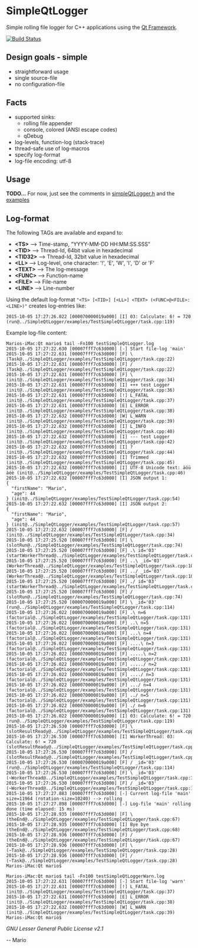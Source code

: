 # SimpleQtLogger

Simple rolling file logger for C++ applications using the [Qt Framework](http://doc.qt.io).

[![Build Status](https://travis-ci.org/Mokolea/SimpleQtLogger.svg)](https://travis-ci.org/Mokolea/SimpleQtLogger)

## Design goals - simple
 - straightforward usage
 - single source-file
 - no configuration-file

## Facts
 - supported sinks:
    - rolling file appender
    - console, colored (ANSI escape codes)
    - qDebug
 - log-levels, function-log (stack-trace)
 - thread-safe use of log-macros
 - specify log-format
 - log-file encoding: utf-8

## Usage
**TODO...**
For now, just see the comments in [simpleQtLogger.h](https://github.com/Mokolea/SimpleQtLogger/blob/master/simpleQtLogger.h) and the [examples](https://github.com/Mokolea/SimpleQtLogger/tree/master/examples)

## Log-format
The following TAGs are available and expand to:
 - **\<TS\>** --> Time-stamp, "YYYY-MM-DD HH:MM:SS.SSS"
 - **\<TID\>** --> Thread-Id, 64bit value in hexadecimal
 - **\<TID32\>** --> Thread-Id, 32bit value in hexadecimal
 - **\<LL\>** --> Log-level, one character: '!', 'E', 'W', 'I', 'D' or 'F'
 - **\<TEXT\>** --> The log-message
 - **\<FUNC\>** --> Function-name
 - **\<FILE\>** --> File-name
 - **\<LINE\>** --> Line-number

Using the default log-format `"<TS> [<TID>] [<LL>] <TEXT> (<FUNC>@<FILE>:<LINE>)"` creates log-entries like:
```
2015-10-05 17:27:26.022 [000070000019a000] [I] 03: Calculate: 6! = 720 (run@../SimpleQtLogger/examples/TestSimpleQtLogger/task.cpp:119)
```

Example log-file content:
```
Marios-iMac:Qt mario$ tail -Fn100 testSimpleQtLogger.log
2015-10-05 17:27:22.630 [00007fff7c63d000] [-] Start file-log 'main'
2015-10-05 17:27:22.631 [00007fff7c63d000] [F] \ (Task@../SimpleQtLogger/examples/TestSimpleQtLogger/task.cpp:22)
2015-10-05 17:27:22.631 [00007fff7c63d000] [F] / (Task@../SimpleQtLogger/examples/TestSimpleQtLogger/task.cpp:22)
2015-10-05 17:27:22.631 [00007fff7c63d000] [F] \ (init@../SimpleQtLogger/examples/TestSimpleQtLogger/task.cpp:34)
2015-10-05 17:27:22.631 [00007fff7c63d000] [I] +++ test Logger (init@../SimpleQtLogger/examples/TestSimpleQtLogger/task.cpp:36)
2015-10-05 17:27:22.631 [00007fff7c63d000] [!] L_FATAL (init@../SimpleQtLogger/examples/TestSimpleQtLogger/task.cpp:37)
2015-10-05 17:27:22.631 [00007fff7c63d000] [E] L_ERROR (init@../SimpleQtLogger/examples/TestSimpleQtLogger/task.cpp:38)
2015-10-05 17:27:22.632 [00007fff7c63d000] [W] L_WARN (init@../SimpleQtLogger/examples/TestSimpleQtLogger/task.cpp:39)
2015-10-05 17:27:22.632 [00007fff7c63d000] [I] L_INFO (init@../SimpleQtLogger/examples/TestSimpleQtLogger/task.cpp:40)
2015-10-05 17:27:22.632 [00007fff7c63d000] [I] --- test Logger (init@../SimpleQtLogger/examples/TestSimpleQtLogger/task.cpp:42)
2015-10-05 17:27:22.632 [00007fff7c63d000] [I] ? (init@../SimpleQtLogger/examples/TestSimpleQtLogger/task.cpp:44)
2015-10-05 17:27:22.632 [00007fff7c63d000] [I] Trimmed (init@../SimpleQtLogger/examples/TestSimpleQtLogger/task.cpp:45)
2015-10-05 17:27:22.632 [00007fff7c63d000] [I] UTF-8 Unicode text: äöü àéè (init@../SimpleQtLogger/examples/TestSimpleQtLogger/task.cpp:46)
2015-10-05 17:27:22.632 [00007fff7c63d000] [I] JSON output 1:
{
  "firstName": "Mario",
  "age": 44
} (init@../SimpleQtLogger/examples/TestSimpleQtLogger/task.cpp:54)
2015-10-05 17:27:22.632 [00007fff7c63d000] [I] JSON output 2:
{
  "firstName": "Mario",
  "age": 44
} (init@../SimpleQtLogger/examples/TestSimpleQtLogger/task.cpp:57)
2015-10-05 17:27:22.632 [00007fff7c63d000] [F] / (init@../SimpleQtLogger/examples/TestSimpleQtLogger/task.cpp:34)
2015-10-05 17:27:25.520 [00007fff7c63d000] [F] \ (slotRun@../SimpleQtLogger/examples/TestSimpleQtLogger/task.cpp:74)
2015-10-05 17:27:25.520 [00007fff7c63d000] [F] .\ id='03' (startWorkerThread@../SimpleQtLogger/examples/TestSimpleQtLogger/task.cpp:88)
2015-10-05 17:27:25.520 [00007fff7c63d000] [F] ..\ _id='03' (WorkerThread@../SimpleQtLogger/examples/TestSimpleQtLogger/task.cpp:102)
2015-10-05 17:27:25.520 [00007fff7c63d000] [F] ../ _id='03' (WorkerThread@../SimpleQtLogger/examples/TestSimpleQtLogger/task.cpp:102)
2015-10-05 17:27:25.520 [00007fff7c63d000] [F] ./ id='03' (startWorkerThread@../SimpleQtLogger/examples/TestSimpleQtLogger/task.cpp:88)
2015-10-05 17:27:25.520 [00007fff7c63d000] [F] / (slotRun@../SimpleQtLogger/examples/TestSimpleQtLogger/task.cpp:74)
2015-10-05 17:27:25.520 [000070000019a000] [F] \ _id='03' (run@../SimpleQtLogger/examples/TestSimpleQtLogger/task.cpp:114)
2015-10-05 17:27:26.022 [000070000019a000] [F] .\ n=6 (factorial@../SimpleQtLogger/examples/TestSimpleQtLogger/task.cpp:131)
2015-10-05 17:27:26.022 [000070000019a000] [F] ..\ n=5 (factorial@../SimpleQtLogger/examples/TestSimpleQtLogger/task.cpp:131)
2015-10-05 17:27:26.022 [000070000019a000] [F] ...\ n=4 (factorial@../SimpleQtLogger/examples/TestSimpleQtLogger/task.cpp:131)
2015-10-05 17:27:26.022 [000070000019a000] [F] ....\ n=3 (factorial@../SimpleQtLogger/examples/TestSimpleQtLogger/task.cpp:131)
2015-10-05 17:27:26.022 [000070000019a000] [F] .....\ n=2 (factorial@../SimpleQtLogger/examples/TestSimpleQtLogger/task.cpp:131)
2015-10-05 17:27:26.022 [000070000019a000] [F] ...../ n=2 (factorial@../SimpleQtLogger/examples/TestSimpleQtLogger/task.cpp:131)
2015-10-05 17:27:26.022 [000070000019a000] [F] ..../ n=3 (factorial@../SimpleQtLogger/examples/TestSimpleQtLogger/task.cpp:131)
2015-10-05 17:27:26.022 [000070000019a000] [F] .../ n=4 (factorial@../SimpleQtLogger/examples/TestSimpleQtLogger/task.cpp:131)
2015-10-05 17:27:26.022 [000070000019a000] [F] ../ n=5 (factorial@../SimpleQtLogger/examples/TestSimpleQtLogger/task.cpp:131)
2015-10-05 17:27:26.022 [000070000019a000] [F] ./ n=6 (factorial@../SimpleQtLogger/examples/TestSimpleQtLogger/task.cpp:131)
2015-10-05 17:27:26.022 [000070000019a000] [I] 03: Calculate: 6! = 720 (run@../SimpleQtLogger/examples/TestSimpleQtLogger/task.cpp:119)
2015-10-05 17:27:26.530 [00007fff7c63d000] [F] \ (slotResultReady@../SimpleQtLogger/examples/TestSimpleQtLogger/task.cpp:82)
2015-10-05 17:27:26.530 [00007fff7c63d000] [I] WorkerThread: 03: Calculate: 6! = 720 (slotResultReady@../SimpleQtLogger/examples/TestSimpleQtLogger/task.cpp:83)
2015-10-05 17:27:26.530 [00007fff7c63d000] [F] / (slotResultReady@../SimpleQtLogger/examples/TestSimpleQtLogger/task.cpp:82)
2015-10-05 17:27:26.530 [000070000019a000] [F] / _id='03' (run@../SimpleQtLogger/examples/TestSimpleQtLogger/task.cpp:114)
2015-10-05 17:27:26.530 [00007fff7c63d000] [F] \ _id='03' (~WorkerThread@../SimpleQtLogger/examples/TestSimpleQtLogger/task.cpp:108)
2015-10-05 17:27:26.530 [00007fff7c63d000] [F] / _id='03' (~WorkerThread@../SimpleQtLogger/examples/TestSimpleQtLogger/task.cpp:108)
2015-10-05 17:27:27.883 [00007fff7c63d000] [-] Current log-file 'main' size=11964 (rotation-size=10240) --> rolling
2015-10-05 17:27:27.898 [00007fff7c63d000] [-] Log-file 'main' rolling done (time elapsed: 15 ms)
2015-10-05 17:27:28.935 [00007fff7c63d000] [F] \ (theEnd@../SimpleQtLogger/examples/TestSimpleQtLogger/task.cpp:67)
2015-10-05 17:27:28.935 [00007fff7c63d000] [I] Bye bye (theEnd@../SimpleQtLogger/examples/TestSimpleQtLogger/task.cpp:68)
2015-10-05 17:27:28.936 [00007fff7c63d000] [F] / (theEnd@../SimpleQtLogger/examples/TestSimpleQtLogger/task.cpp:67)
2015-10-05 17:27:28.936 [00007fff7c63d000] [F] \ (~Task@../SimpleQtLogger/examples/TestSimpleQtLogger/task.cpp:28)
2015-10-05 17:27:28.936 [00007fff7c63d000] [F] / (~Task@../SimpleQtLogger/examples/TestSimpleQtLogger/task.cpp:28)
Marios-iMac:Qt mario$
```

```
Marios-iMac:Qt mario$ tail -Fn100 testSimpleQtLoggerWarn.log
2015-10-05 17:27:22.631 [00007fff7c63d000] [-] Start file-log 'warn'
2015-10-05 17:27:22.631 [00007fff7c63d000] [!] L_FATAL (init@../SimpleQtLogger/examples/TestSimpleQtLogger/task.cpp:37)
2015-10-05 17:27:22.631 [00007fff7c63d000] [E] L_ERROR (init@../SimpleQtLogger/examples/TestSimpleQtLogger/task.cpp:38)
2015-10-05 17:27:22.632 [00007fff7c63d000] [W] L_WARN (init@../SimpleQtLogger/examples/TestSimpleQtLogger/task.cpp:39)
Marios-iMac:Qt mario$
```

*GNU Lesser General Public License v2.1*

-- Mario
